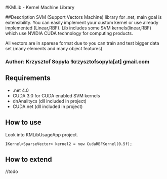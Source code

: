 ﻿#KMLib - Kernel Machine Library 

##Description
SVM (Support Vectors Machine) library for .net, main goal is extensibility. You can easily implement your custom kernel or use already implemented (Linear,RBF). Lib includes some SVM kernels(linear,RBF) which use NVIDIA CUDA technology for computing products. 

All vectors are in sparese format due to you can train and test bigger data set (many elements and many object features)

### Author: Krzysztof Sopyła !krzysztofsopyla[at] gmail.com

## Requirements
- .net 4.0 
- CUDA 3.0 for CUDA enabled SVM kernels
- dnAnalitycs (dll  included in project)
- CUDA.net (dll included in project)

## How to use
Look into KMLibUsageApp project.

	IKernel<SparseVector> kernel2 = new CudaRBFKernel(0.5f);



## How to extend
//todo